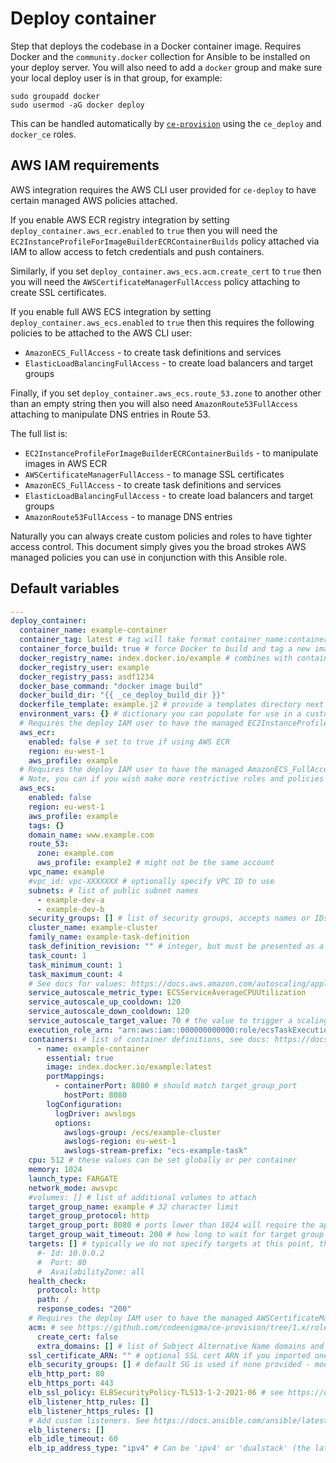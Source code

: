 # Deploy container
Step that deploys the codebase in a Docker container image. Requires Docker and the `community.docker` collection for Ansible to be installed on your deploy server. You will also need to add a `docker` group and make sure your local deploy user is in that group, for example:

```
sudo groupadd docker
sudo usermod -aG docker deploy
```

This can be handled automatically by [`ce-provision`](https://github.com/codeenigma/ce-provision) using the `ce_deploy` and `docker_ce` roles.

## AWS IAM requirements
AWS integration requires the AWS CLI user provided for `ce-deploy` to have certain managed AWS policies attached.

If you enable AWS ECR registry integration by setting `deploy_container.aws_ecr.enabled` to `true` then you will need the `EC2InstanceProfileForImageBuilderECRContainerBuilds` policy attached via IAM to allow access to fetch credentials and push containers.

Similarly, if you set `deploy_container.aws_ecs.acm.create_cert` to `true` then you will need the `AWSCertificateManagerFullAccess` policy attaching to create SSL certificates.

If you enable full AWS ECS integration by setting `deploy_container.aws_ecs.enabled` to `true` then this requires the following policies to be attached to the AWS CLI user:
* `AmazonECS_FullAccess` - to create task definitions and services
* `ElasticLoadBalancingFullAccess` - to create load balancers and target groups

Finally, if you set `deploy_container.aws_ecs.route_53.zone` to another other than an empty string then you will also need `AmazonRoute53FullAccess` attaching to manipulate DNS entries in Route 53.

The full list is:
* `EC2InstanceProfileForImageBuilderECRContainerBuilds` - to manipulate images in AWS ECR
* `AWSCertificateManagerFullAccess` - to manage SSL certificates
* `AmazonECS_FullAccess` - to create task definitions and services
* `ElasticLoadBalancingFullAccess` - to create load balancers and target groups
* `AmazonRoute53FullAccess` - to manage DNS entries

Naturally you can always create custom policies and roles to have tighter access control. This document simply gives you the broad strokes AWS managed policies you can use in conjunction with this Ansible role.

<!--TOC-->
<!--ENDTOC-->

<!--ROLEVARS-->
## Default variables
```yaml
---
deploy_container:
  container_name: example-container
  container_tag: latest # tag will take format container_name:container_tag
  container_force_build: true # force Docker to build and tag a new image
  docker_registry_name: index.docker.io/example # combines with container_name to make the full registry name, docker_registry_name/container_name
  docker_registry_user: example
  docker_registry_pass: asdf1234
  docker_base_command: "docker image build"
  docker_build_dir: "{{ _ce_deploy_build_dir }}"
  dockerfile_template: example.j2 # provide a templates directory next to your playbook and change this to match your Dockerfile template name
  environment_vars: {} # dictionary you can populate for use in a custom Dockerfile template
  # Requires the deploy IAM user to have the managed EC2InstanceProfileForImageBuilderECRContainerBuilds policy attached
  aws_ecr:
    enabled: false # set to true if using AWS ECR
    region: eu-west-1
    aws_profile: example
  # Requires the deploy IAM user to have the managed AmazonECS_FullAccess and ElasticLoadBalancingFullAccess policies attached
  # Note, you can if you wish make more restrictive roles and policies
  aws_ecs:
    enabled: false
    region: eu-west-1
    aws_profile: example
    tags: {}
    domain_name: www.example.com
    route_53:
      zone: example.com
      aws_profile: example2 # might not be the same account
    vpc_name: example
    #vpc_id: vpc-XXXXXXX # optionally specify VPC ID to use
    subnets: # list of public subnet names
      - example-dev-a
      - example-dev-b
    security_groups: [] # list of security groups, accepts names or IDs
    cluster_name: example-cluster
    family_name: example-task-definition
    task_definition_revision: "" # integer, but must be presented as a string for Jinja2
    task_count: 1
    task_minimum_count: 1
    task_maximum_count: 4
    # See docs for values: https://docs.aws.amazon.com/autoscaling/application/APIReference/API_TargetTrackingScalingPolicyConfiguration.html
    service_autoscale_metric_type: ECSServiceAverageCPUUtilization
    service_autoscale_up_cooldown: 120
    service_autoscale_down_cooldown: 120
    service_autoscale_target_value: 70 # the value to trigger a scaling event at
    execution_role_arn: "arn:aws:iam::000000000000:role/ecsTaskExecutionRole" # ARN of the IAM role to run the task as, must have access to the ECR repository if applicable
    containers: # list of container definitions, see docs: https://docs.ansible.com/ansible/latest/collections/community/aws/ecs_taskdefinition_module.html#parameter-containers
      - name: example-container
        essential: true
        image: index.docker.io/example:latest
        portMappings:
          - containerPort: 8080 # should match target_group_port
            hostPort: 8080
        logConfiguration:
          logDriver: awslogs
          options:
            awslogs-group: /ecs/example-cluster
            awslogs-region: eu-west-1
            awslogs-stream-prefix: "ecs-example-task"
    cpu: 512 # these values can be set globally or per container
    memory: 1024
    launch_type: FARGATE
    network_mode: awsvpc
    #volumes: [] # list of additional volumes to attach
    target_group_name: example # 32 character limit
    target_group_protocol: http
    target_group_port: 8080 # ports lower than 1024 will require the app to be configured to run as a privileged user in the Dockerfile
    target_group_wait_timeout: 200 # how long to wait for target group events to complete
    targets: [] # typically we do not specify targets at this point, this will be handled automatically by the ECS service
      #- Id: 10.0.0.2
      #  Port: 80
      #  AvailabilityZone: all
    health_check:
      protocol: http
      path: /
      response_codes: "200"
    # Requires the deploy IAM user to have the managed AWSCertificateManagerFullAccess and AmazonRoute53FullAccess policies attached
    acm: # see https://github.com/codeenigma/ce-provision/tree/1.x/roles/aws/aws_acm
      create_cert: false
      extra_domains: [] # list of Subject Alternative Name domains and zones
    ssl_certificate_ARN: "" # optional SSL cert ARN if you imported one into AWS Certificate Manager
    elb_security_groups: [] # default SG is used if none provided - module supports names or IDs
    elb_http_port: 80
    elb_https_port: 443
    elb_ssl_policy: ELBSecurityPolicy-TLS13-1-2-2021-06 # see https://docs.aws.amazon.com/elasticloadbalancing/latest/application/create-https-listener.html#describe-ssl-policies
    elb_listener_http_rules: []
    elb_listener_https_rules: []
    # Add custom listeners. See https://docs.ansible.com/ansible/latest/collections/amazon/aws/elb_application_lb_module.html
    elb_listeners: []
    elb_idle_timeout: 60
    elb_ip_address_type: "ipv4" # Can be 'ipv4' or 'dualstack' (the latter includes IPv4 and IPv6 addresses).

```

<!--ENDROLEVARS-->
